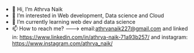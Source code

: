 - 👋 Hi, I’m Athrva Naik
- 👀 I’m interested in Web development, Data science and Cloud
- 🌱 I’m currently learning web dev and data science
- 📫 How to reach me? ---> email:athrvanaik227@gmail.com and linked in: https://www.linkedin.com/in/athrva-naik-71a93b257/ and instagram: https://www.instagram.com/athrva_naik/

<!---
AthrvaNaik/AthrvaNaik is a ✨ special ✨ repository because its `README.md` (this file) appears on your GitHub profile.
You can click the Preview link to take a look at your changes.
--->
